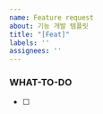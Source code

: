 ```yaml
---
name: Feature request
about: 기능 개발 템플릿
title: "[Feat]"
labels: ''
assignees: ''
---
```


### WHAT-TO-DO
<!-- 진행할 작업을 나열하며 할 일을 정확히 파악합니다. -->
- [ ] 